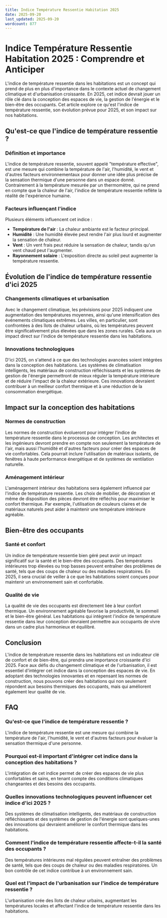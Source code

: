 ```yaml
---
title: Indice Température Ressentie Habitation 2025
date: 2025-09-20
last_updated: 2025-09-20
wordcount: 877
---
```


# Indice Température Ressentie Habitation 2025 : Comprendre et Anticiper

L'indice de température ressentie dans les habitations est un concept qui prend de plus en plus d'importance dans le contexte actuel de changement climatique et d'urbanisation croissante. En 2025, cet indice devrait jouer un rôle clé dans la conception des espaces de vie, la gestion de l'énergie et le bien-être des occupants. Cet article explore ce qu'est l'indice de température ressentie, son évolution prévue pour 2025, et son impact sur nos habitations.

## Qu'est-ce que l'indice de température ressentie ?

### Définition et importance

L'indice de température ressentie, souvent appelé "température effective", est une mesure qui combine la température de l'air, l'humidité, le vent et d'autres facteurs environnementaux pour donner une idée plus précise de la sensation thermique d'une personne dans un espace donné. Contrairement à la température mesurée par un thermomètre, qui ne prend en compte que la chaleur de l'air, l'indice de température ressentie reflète la réalité de l'expérience humaine.

### Facteurs influençant l'indice

Plusieurs éléments influencent cet indice :

- **Température de l'air** : La chaleur ambiante est le facteur principal.
- **Humidité** : Une humidité élevée peut rendre l'air plus lourd et augmenter la sensation de chaleur.
- **Vent** : Un vent frais peut réduire la sensation de chaleur, tandis qu'un vent chaud peut l'augmenter.
- **Rayonnement solaire** : L'exposition directe au soleil peut augmenter la température ressentie.

## Évolution de l'indice de température ressentie d'ici 2025

### Changements climatiques et urbanisation

Avec le changement climatique, les prévisions pour 2025 indiquent une augmentation des températures moyennes, ainsi qu'une intensification des événements climatiques extrêmes. Les villes, en particulier, sont confrontées à des îlots de chaleur urbains, où les températures peuvent être significativement plus élevées que dans les zones rurales. Cela aura un impact direct sur l'indice de température ressentie dans les habitations.

### Innovations technologiques

D'ici 2025, on s'attend à ce que des technologies avancées soient intégrées dans la conception des habitations. Les systèmes de climatisation intelligents, les matériaux de construction réfléchissants et les systèmes de gestion de l'énergie permettront de mieux réguler la température intérieure et de réduire l'impact de la chaleur extérieure. Ces innovations devraient contribuer à un meilleur confort thermique et à une réduction de la consommation énergétique.

## Impact sur la conception des habitations

### Normes de construction

Les normes de construction évolueront pour intégrer l'indice de température ressentie dans le processus de conception. Les architectes et les ingénieurs devront prendre en compte non seulement la température de l'air, mais aussi l'humidité et d'autres facteurs pour créer des espaces de vie confortables. Cela pourrait inclure l'utilisation de matériaux isolants, de fenêtres à haute performance énergétique et de systèmes de ventilation naturelle.

### Aménagement intérieur

L'aménagement intérieur des habitations sera également influencé par l'indice de température ressentie. Les choix de mobilier, de décoration et même de disposition des pièces devront être réfléchis pour maximiser le confort thermique. Par exemple, l'utilisation de couleurs claires et de matériaux naturels peut aider à maintenir une température intérieure agréable.

## Bien-être des occupants

### Santé et confort

Un indice de température ressentie bien géré peut avoir un impact significatif sur la santé et le bien-être des occupants. Des températures intérieures trop élevées ou trop basses peuvent entraîner des problèmes de santé, tels que des coups de chaleur ou des maladies respiratoires. En 2025, il sera crucial de veiller à ce que les habitations soient conçues pour maintenir un environnement sain et confortable.

### Qualité de vie

La qualité de vie des occupants est directement liée à leur confort thermique. Un environnement agréable favorise la productivité, le sommeil et le bien-être général. Les habitations qui intègrent l'indice de température ressentie dans leur conception devraient permettre aux occupants de vivre dans un cadre plus harmonieux et équilibré.

## Conclusion

L'indice de température ressentie dans les habitations est un indicateur clé de confort et de bien-être, qui prendra une importance croissante d'ici 2025. Face aux défis du changement climatique et de l'urbanisation, il est essentiel d'intégrer cet indice dans la conception des espaces de vie. En adoptant des technologies innovantes et en repensant les normes de construction, nous pouvons créer des habitations qui non seulement répondent aux besoins thermiques des occupants, mais qui améliorent également leur qualité de vie.

## FAQ

### Qu'est-ce que l'indice de température ressentie ?

L'indice de température ressentie est une mesure qui combine la température de l'air, l'humidité, le vent et d'autres facteurs pour évaluer la sensation thermique d'une personne.

### Pourquoi est-il important d'intégrer cet indice dans la conception des habitations ?

L'intégration de cet indice permet de créer des espaces de vie plus confortables et sains, en tenant compte des conditions climatiques changeantes et des besoins des occupants.

### Quelles innovations technologiques peuvent influencer cet indice d'ici 2025 ?

Des systèmes de climatisation intelligents, des matériaux de construction réfléchissants et des systèmes de gestion de l'énergie sont quelques-unes des innovations qui devraient améliorer le confort thermique dans les habitations.

### Comment l'indice de température ressentie affecte-t-il la santé des occupants ?

Des températures intérieures mal régulées peuvent entraîner des problèmes de santé, tels que des coups de chaleur ou des maladies respiratoires. Un bon contrôle de cet indice contribue à un environnement sain.

### Quel est l'impact de l'urbanisation sur l'indice de température ressentie ?

L'urbanisation crée des îlots de chaleur urbains, augmentant les températures locales et affectant l'indice de température ressentie dans les habitations.
